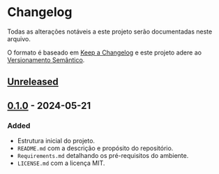 # Changelog

Todas as alterações notáveis a este projeto serão documentadas neste arquivo.

O formato é baseado em [Keep a Changelog](https://keepachangelog.com/pt-BR/1.0.0/) e este projeto adere ao [Versionamento Semântico](https://semver.org/lang/pt-BR/).

## [Unreleased]

## [0.1.0] - 2024-05-21

### Added

- Estrutura inicial do projeto.
- `README.md` com a descrição e propósito do repositório.
- `Requirements.md` detalhando os pré-requisitos do ambiente.
- `LICENSE.md` com a licença MIT.

[Unreleased]: https://github.com/heviane-studies/dev.net/compare/v0.1.0...HEAD
[0.1.0]: https://github.com/heviane-studies/dev.net/releases/tag/v0.1.0